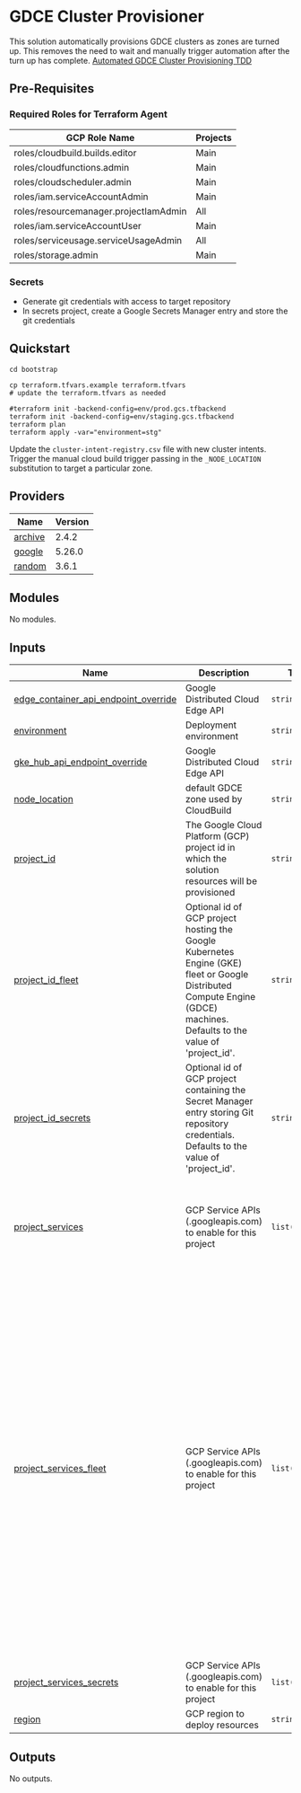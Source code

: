 # GDCE Cluster Provisioner

This solution automatically provisions GDCE clusters as zones are turned up. This removes the need to wait and manually trigger automation after the turn up has complete. [Automated GDCE Cluster Provisioning TDD](https://docs.google.com/document/d/1nRi-V_vzmorZ7It8aPxuXnvZyih8n3wn1G73me6ACco/edit?resourcekey=0-W6AvnU-WWI1ynk4ETH0wAQ&tab=t.0#heading=h.8pa838wf1v4e)

## Pre-Requisites
### Required Roles for Terraform Agent
| GCP Role Name | Projects |
|---------------|---------|
| roles/cloudbuild.builds.editor | Main |
| roles/cloudfunctions.admin | Main |
| roles/cloudscheduler.admin | Main|
| roles/iam.serviceAccountAdmin | Main |
| roles/resourcemanager.projectIamAdmin | All |
| roles/iam.serviceAccountUser | Main
| roles/serviceusage.serviceUsageAdmin | All|
| roles/storage.admin | Main |


### Secrets
* Generate git credentials with access to target repository
* In secrets project, create a Google Secrets Manager entry and store the git credentials

## Quickstart
```
cd bootstrap

cp terraform.tfvars.example terraform.tfvars
# update the terraform.tfvars as needed

#terraform init -backend-config=env/prod.gcs.tfbackend 
terraform init -backend-config=env/staging.gcs.tfbackend   
terraform plan
terraform apply -var="environment=stg"
```

Update the `cluster-intent-registry.csv` file with new cluster intents. Trigger the manual cloud build trigger passing in the `_NODE_LOCATION` substitution to target a particular zone. 

## Providers

| Name | Version |
|------|---------|
| <a name="provider_archive"></a> [archive](#provider\_archive) | 2.4.2 |
| <a name="provider_google"></a> [google](#provider\_google) | 5.26.0 |
| <a name="provider_random"></a> [random](#provider\_random) | 3.6.1 |

## Modules

No modules.


## Inputs

| Name | Description | Type | Default | Required |
|------|-------------|------|---------|:--------:|
| <a name="input_edge_container_api_endpoint_override"></a> [edge\_container\_api\_endpoint\_override](#input\_edge\_container\_api\_endpoint\_override) | Google Distributed Cloud Edge API | `string` | `"https://staging-edgecontainer.sandbox.googleapis.com/"` | no |
| <a name="input_environment"></a> [environment](#input\_environment) | Deployment environment | `string` | `"stg"` | no |
| <a name="input_gke_hub_api_endpoint_override"></a> [gke\_hub\_api\_endpoint\_override](#input\_gke\_hub\_api\_endpoint\_override) | Google Distributed Cloud Edge API | `string` | `"https://staging-gkehub.sandbox.googleapis.com/"` | no |
| <a name="input_node_location"></a> [node\_location](#input\_node\_location) | default GDCE zone used by CloudBuild | `string` | n/a | yes |
| <a name="input_project_id"></a> [project\_id](#input\_project\_id) | The Google Cloud Platform (GCP) project id in which the solution resources will be provisioned | `string` | `"cloud-alchemists-sandbox"` | no |
| <a name="input_project_id_fleet"></a> [project\_id\_fleet](#input\_project\_id\_fleet) | Optional id of GCP project hosting the Google Kubernetes Engine (GKE) fleet or Google Distributed Compute Engine (GDCE) machines. Defaults to the value of 'project\_id'. | `string` | `null` | no |
| <a name="input_project_id_secrets"></a> [project\_id\_secrets](#input\_project\_id\_secrets) | Optional id of GCP project containing the Secret Manager entry storing Git repository credentials. Defaults to the value of 'project\_id'. | `string` | `null` | no |
| <a name="input_project_services"></a> [project\_services](#input\_project\_services) | GCP Service APIs (<api>.googleapis.com) to enable for this project | `list(string)` | <pre>[<br>  "cloudbuild.googleapis.com",<br>  "cloudfunctions.googleapis.com",<br>  "cloudscheduler.googleapis.com",<br>  "run.googleapis.com",<br>  "storage.googleapis.com"<br>]</pre> | no |
| <a name="input_project_services_fleet"></a> [project\_services\_fleet](#input\_project\_services\_fleet) | GCP Service APIs (<api>.googleapis.com) to enable for this project | `list(string)` | <pre>[<br>  "anthos.googleapis.com",<br>  "anthosaudit.googleapis.com",<br>  "anthosconfigmanagement.googleapis.com",<br>  "anthosgke.googleapis.com",<br>  "artifactregistry.googleapis.com",<br>  "cloudbuild.googleapis.com",<br>  "cloudfunctions.googleapis.com",<br>  "cloudresourcemanager.googleapis.com",<br>  "cloudscheduler.googleapis.com",<br>  "connectgateway.googleapis.com",<br>  "container.googleapis.com",<br>  "edgecontainer.googleapis.com",<br>  "gkeconnect.googleapis.com",<br>  "gkehub.googleapis.com",<br>  "gkeonprem.googleapis.com",<br>  "iam.googleapis.com",<br>  "iamcredentials.googleapis.com",<br>  "logging.googleapis.com",<br>  "monitoring.googleapis.com",<br>  "opsconfigmonitoring.googleapis.com",<br>  "run.googleapis.com",<br>  "secretmanager.googleapis.com",<br>  "serviceusage.googleapis.com",<br>  "stackdriver.googleapis.com",<br>  "storage.googleapis.com",<br>  "sts.googleapis.com"<br>]</pre> | no |
| <a name="input_project_services_secrets"></a> [project\_services\_secrets](#input\_project\_services\_secrets) | GCP Service APIs (<api>.googleapis.com) to enable for this project | `list(string)` | <pre>[<br>  "secretmanager.googleapis.com"<br>]</pre> | no |
| <a name="input_region"></a> [region](#input\_region) | GCP region to deploy resources | `string` | n/a | yes |

## Outputs

No outputs.
